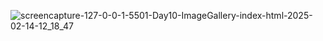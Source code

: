 

![screencapture-127-0-0-1-5501-Day10-ImageGallery-index-html-2025-02-14-12_18_47](https://github.com/user-attachments/assets/be155966-20c4-442e-b5ae-a355961650d5)
